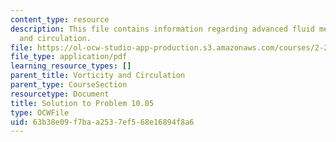 ```yaml
---
content_type: resource
description: This file contains information regarding advanced fluid mechanics, vorticity
  and circulation.
file: https://ol-ocw-studio-app-production.s3.amazonaws.com/courses/2-25-advanced-fluid-mechanics-fall-2013/63b38e09f7baa2537ef568e16894f8a6_MIT2_25F13_Solution10.05.pdf
file_type: application/pdf
learning_resource_types: []
parent_title: Vorticity and Circulation
parent_type: CourseSection
resourcetype: Document
title: Solution to Problem 10.05
type: OCWFile
uid: 63b38e09-f7ba-a253-7ef5-68e16894f8a6
---
```

